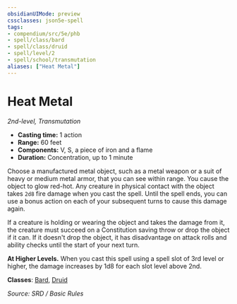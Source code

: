 ```yaml
---
obsidianUIMode: preview
cssclasses: json5e-spell
tags:
- compendium/src/5e/phb
- spell/class/bard
- spell/class/druid
- spell/level/2
- spell/school/transmutation
aliases: ["Heat Metal"]
---
```

# Heat Metal
*2nd-level, Transmutation*  

- **Casting time:** 1 action
- **Range:** 60 feet
- **Components:** V, S, a piece of iron and a flame
- **Duration:** Concentration, up to 1 minute

Choose a manufactured metal object, such as a metal weapon or a suit of heavy or medium metal armor, that you can see within range. You cause the object to glow red-hot. Any creature in physical contact with the object takes `2d8` fire damage when you cast the spell. Until the spell ends, you can use a bonus action on each of your subsequent turns to cause this damage again.

If a creature is holding or wearing the object and takes the damage from it, the creature must succeed on a Constitution saving throw or drop the object if it can. If it doesn't drop the object, it has disadvantage on attack rolls and ability checks until the start of your next turn.

**At Higher Levels.** When you cast this spell using a spell slot of 3rd level or higher, the damage increases by 1d8 for each slot level above 2nd.

**Classes**: [Bard](compendium/classes/bard.md), [Druid](compendium/classes/druid.md)

*Source: SRD / Basic Rules*